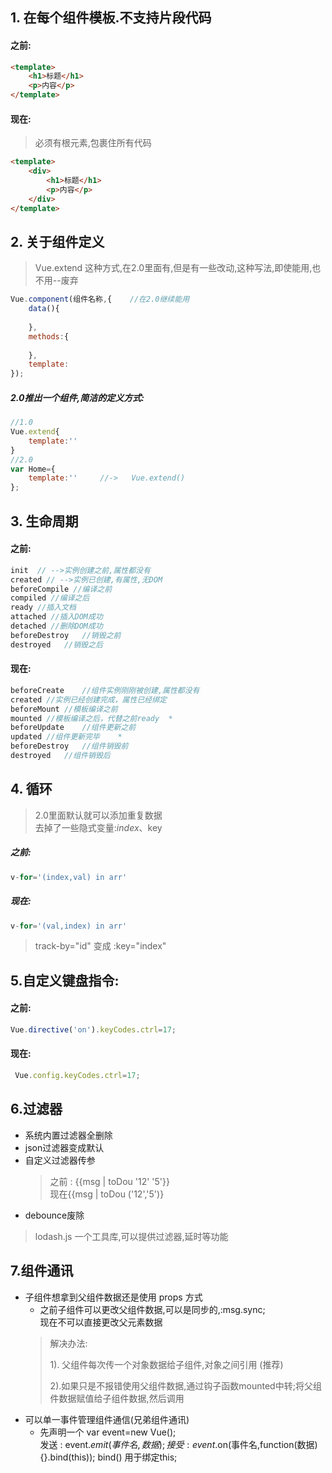 ## 1. 在每个组件模板.不支持片段代码
#### 之前:
```HTML
<template>
    <h1>标题</h1>
    <p>内容</p>
</template>
```
#### 现在:
>必须有根元素,包裹住所有代码
```HTML
<template>
    <div>
        <h1>标题</h1>
        <p>内容</p>
    </div>
</template>
```
## 2. 关于组件定义
> Vue.extend	这种方式,在2.0里面有,但是有一些改动,这种写法,即使能用,也不用--废弃
```js
Vue.component(组件名称,{	//在2.0继续能用
    data(){
        
    },
    methods:{
        
    },
    template:
});
```
##### 2.0推出一个组件,简洁的定义方式:
```js
//1.0
Vue.extend{
    template:''
}
//2.0
var Home={
	template:''		//->   Vue.extend()
};
```
## 3. 生命周期  
#### 之前:
```js
init  // -->实例创建之前,属性都没有
created // -->实例已创建,有属性,无DOM
beforeCompile //编译之前
compiled //编译之后
ready //插入文档
attached //插入DOM成功
detached //删除DOM成功
beforeDestroy	//销毁之前
destroyed   //销毁之后
```
#### 现在:
```js
beforeCreate	//组件实例刚刚被创建,属性都没有
created	//实例已经创建完成，属性已经绑定
beforeMount	//模板编译之前
mounted	//模板编译之后，代替之前ready  *
beforeUpdate	//组件更新之前
updated	//组件更新完毕	*
beforeDestroy	//组件销毁前
destroyed	//组件销毁后
```
## 4. 循环
> 2.0里面默认就可以添加重复数据  
>去掉了一些隐式变量:$index、$key
##### 之前:
```js
v-for='(index,val) in arr'
```
##### 现在:
```js
v-for='(val,index) in arr'
```
>track-by="id" 变成 :key="index"
## 5.自定义键盘指令:
#### 之前:
```js
Vue.directive('on').keyCodes.ctrl=17;	
```
#### 现在:
```js
 Vue.config.keyCodes.ctrl=17;
```
## 6.过滤器
- 系统内置过滤器全删除
- json过滤器变成默认
- 自定义过滤器传参
    >之前 : {{msg | toDou '12' '5'}}  
    >现在{{msg | toDou ('12','5')}
- debounce废除
> lodash.js 一个工具库,可以提供过滤器,延时等功能

## 7.组件通讯
- 子组件想拿到父组件数据还是使用 props 方式
    - 之前子组件可以更改父组件数据,可以是同步的,:msg.sync;  
    现在不可以直接更改父元素数据
    > 解决办法:  
    >
    >1). 父组件每次传一个对象数据给子组件,对象之间引用 (推荐)  
    >
    >2).如果只是不报错使用父组件数据,通过钩子函数mounted中转;将父组件数据赋值给子组件数据,然后调用
- 可以单一事件管理组件通信(兄弟组件通讯)
    - 先声明一个 var event=new Vue();  
    发送 : event.$emit(事件名,数据);  
    接受 : event.$on(事件名,function(数据){}.bind(this)); bind() 用于绑定this;